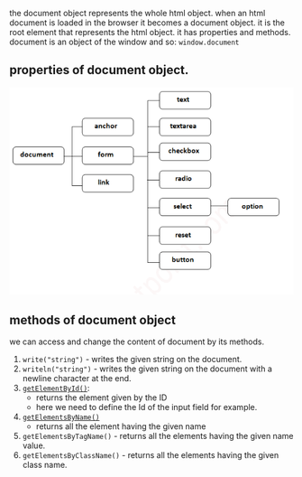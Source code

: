 the document object represents the whole html object.
when an html document is loaded in the browser it becomes a document object.
it is the root element that represents the html object.
it has properties and methods.
document is an object of the window and so: `window.document`

## properties of document object.
![document properties](/JAVASCRIPT/javascript_DOM/images/dom.jpg "document properties")

## methods of document object
we can access and change the content of document by its methods.
1. `write("string")` - writes the given string on the document.
2. `writeln("string")` - writes the given string on the document with a newline character at the end.
3. [`getElementById()`](./src/get_element_by_id.js):
    - returns the element given by the ID
    - here we need to define the Id of the input field for example.
4. [`getElementsByName()` ](./src/get_element_by_name.js)
    - returns all the element having the given name
5. `getElementsByTagName()` - returns all the elements having the given name value.
6. `getElementsByClassName()` - returns all the elements having the given class name.

